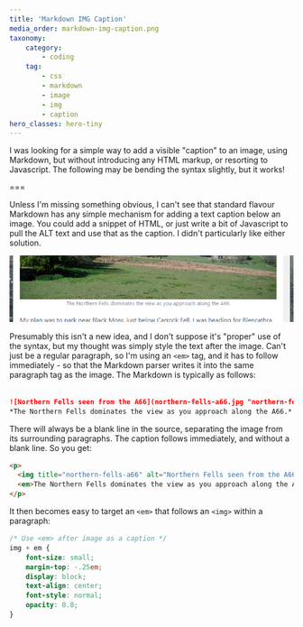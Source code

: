 ```yaml
---
title: 'Markdown IMG Caption'
media_order: markdown-img-caption.png
taxonomy:
    category:
        - coding
    tag:
        - css
        - markdown
        - image
        - img
        - caption
hero_classes: hero-tiny
---
```


I was looking for a simple way to add a visible "caption" to an image, using Markdown, but without introducing any HTML markup, or resorting to Javascript. The following may be bending the syntax slightly, but it works!

===

Unless I'm missing something obvious, I can't see that standard flavour Markdown has any simple mechanism for adding a text caption below an image. You could add a snippet of HTML, or just write a bit of Javascript to pull the ALT text and use that as the caption. I didn't particularly like either solution.

![markdown-img-caption](markdown-img-caption.png "markdown-img-caption")

Presumably this isn't a new idea, and I don't suppose it's "proper" use of the syntax, but my thought was simply style the text after the image. Can't just be a regular paragraph, so I'm using an `<em>` tag, and it has to follow immediately - so that the Markdown parser writes it into the same paragraph tag as the image. The Markdown is typically as follows:

```markdown

![Northern Fells seen from the A66](northern-fells-a66.jpg "northern-fells-a66")
*The Northern Fells dominates the view as you approach along the A66.*

```

There will always be a blank line in the source, separating the image from its surrounding paragraphs. The caption follows immediately, and without a blank line. So you get:

```html
<p>
  <img title="northern-fells-a66" alt="Northern Fells seen from the A66" src="/user/pages/02.blog/northern-fells-wildcamp-and-partial-circuit/northern-fells-a66.jpg" />
  <em>The Northern Fells dominates the view as you approach along the A66.</em>
</p>
```

It then becomes easy to target an `<em>` that follows an `<img>` within a paragraph:

```css
/* Use <em> after image as a caption */
img + em {
    font-size: small;
    margin-top: -.25em;
    display: block;
    text-align: center;
    font-style: normal;
    opacity: 0.8;
}

```